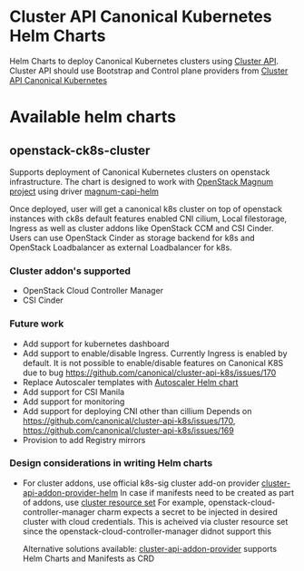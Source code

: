 # Cluster API Canonical Kubernetes Helm Charts

Helm Charts to deploy Canonical Kubernetes clusters using [Cluster API](https://github.com/kubernetes-sigs/cluster-api/blob/master/README.md).
Cluster API should use Bootstrap and Control plane providers from [Cluster API Canonical Kubernetes](https://github.com/canonical/cluster-api-k8s/)


# Available helm charts

## openstack-ck8s-cluster

Supports deployment of Canonical Kubernetes clusters on openstack infrastructure.
The chart is designed to work with [OpenStack Magnum project](https://docs.openstack.org/magnum/latest/) using driver [magnum-capi-helm](https://docs.openstack.org/magnum-capi-helm/latest/)

Once deployed, user will get a canonical k8s cluster on top of openstack instances with ck8s default features enabled CNI cilium, Local filestorage, Ingress as well as cluster addons like OpenStack CCM and CSI Cinder.
Users can use OpenStack Cinder as storage backend for k8s and OpenStack Loadbalancer as external Loadbalancer for k8s.

### Cluster addon's supported

* OpenStack Cloud Controller Manager
* CSI Cinder


### Future work

* Add support for kubernetes dashboard
* Add support to enable/disable Ingress. Currently Ingress is enabled by default.
  It is not possible to enable/disable features on Canonical K8S due to bug
  https://github.com/canonical/cluster-api-k8s/issues/170
* Replace Autoscaler templates with [Autoscaler Helm chart](https://github.com/kubernetes/autoscaler/tree/master/charts/cluster-autoscaler)
* Add support for CSI Manila
* Add support for monitoring
* Add support for deploying CNI other than cillium
  Depends on https://github.com/canonical/cluster-api-k8s/issues/170, https://github.com/canonical/cluster-api-k8s/issues/169
* Provision to add Registry mirrors


### Design considerations in writing Helm charts

* For cluster addons, use official k8s-sig cluster add-on provider [cluster-api-addon-provider-helm](https://github.com/kubernetes-sigs/cluster-api-addon-provider-helm)
  In case if manifests need to be created as part of addons, use [cluster resource set](https://github.com/kubernetes-sigs/cluster-api/blob/main/docs/proposals/20200220-cluster-resource-set.md)
  For example, openstack-cloud-controller-manager charm expects a secret to be injected in desired cluster with cloud credentials. This is acheived via cluster resource set since the openstack-cloud-controller-manager didnot support this

  Alternative solutions available: [cluster-api-addon-provider](https://github.com/azimuth-cloud/cluster-api-addon-provider) supports Helm Charts and Manifests as CRD

